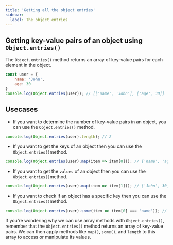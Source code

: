 ```yaml
---
title: 'Getting all the object entries'
sidebar:
  label: The object entries
---
```


## Getting key-value pairs of an object using `Object.entries()`

The `Object.entries()` method returns an array of key-value pairs for each element in the object.

```js
const user = {
    name: 'John',
    age: 30
}
console.log(Object.entries(user)); // [['name', 'John'], ['age', 30]]
```

## Usecases
- If you want to determine the number of key-value pairs in an object, you can use the `Object.entries()` method.
```js
console.log(Object.entries(user).length); // 2
```
- If you want to get the keys of an object then you can use the `Object.entries()`method.
```js
console.log(Object.entries(user).map(item => item[0])); // ['name', 'age']
```
- If you want to get the `values` of an object then you can use the `Object.entries()`method.
```js
console.log(Object.entries(user).map(item => item[1])); // ['John', 30]
```
- If you want to check if an object has a specific key then you can use the `Object.entries()`method.
```js
console.log(Object.entries(user).some(item => item[0] === 'name')); // true
```
If you're wondering why we can use array methods with `Object.entries()`, remember that the `Object.entries()` method returns an array of key-value pairs. We can then apply methods like `map()`, `some()`, and `length` to this array to access or manipulate its values.
